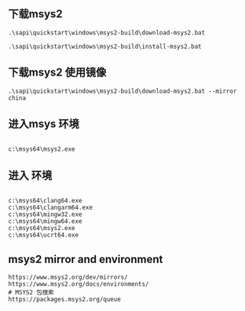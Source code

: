 ## 下载msys2

```
.\sapi\quickstart\windows\msys2-build\download-msys2.bat

.\sapi\quickstart\windows\msys2-build\install-msys2.bat

```

## 下载msys2 使用镜像

```
.\sapi\quickstart\windows\msys2-build\download-msys2.bat --mirror china

```

## 进入msys 环境

```

c:\msys64\msys2.exe

```

## 进入 环境

```shell

c:\msys64\clang64.exe
c:\msys64\clangarm64.exe
c:\msys64\mingw32.exe
c:\msys64\mingw64.exe
c:\msys64\msys2.exe
c:\msys64\ucrt64.exe

```

## msys2 mirror and  environment

    https://www.msys2.org/dev/mirrors/
    https://www.msys2.org/docs/environments/
    # MSYS2 包搜索
    https://packages.msys2.org/queue
